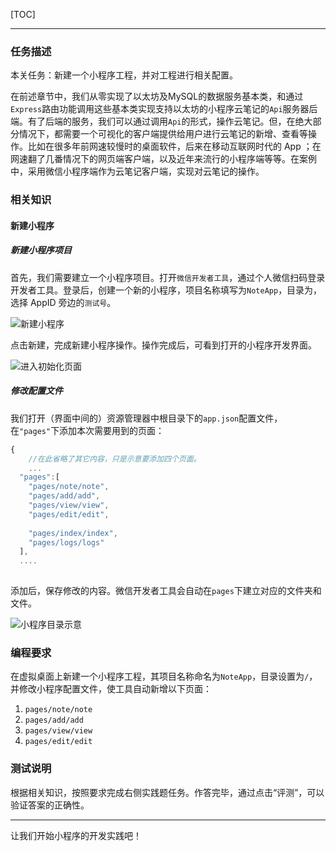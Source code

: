 [TOC]

---

### 任务描述

本关任务：新建一个小程序工程，并对工程进行相关配置。

在前述章节中，我们从零实现了以太坊及MySQL的数据服务基本类，和通过`Express`路由功能调用这些基本类实现支持以太坊的小程序云笔记的`Api`服务器后端。有了后端的服务，我们可以通过调用`Api`的形式，操作云笔记。但，在绝大部分情况下，都需要一个可视化的客户端提供给用户进行云笔记的新增、查看等操作。比如在很多年前网速较慢时的桌面软件，后来在移动互联网时代的 App ；在网速翻了几番情况下的网页端客户端，以及近年来流行的小程序端等等。在案例中，采用微信小程序端作为云笔记客户端，实现对云笔记的操作。

### 相关知识

#### 新建小程序

##### 新建小程序项目

首先，我们需要建立一个小程序项目。打开`微信开发者工具`，通过个人微信扫码登录开发者工具。登录后，创建一个新的小程序，项目名称填写为`NoteApp`，目录为，选择 AppID 旁边的`测试号`。

![ 新建小程序 ]( https://data.educoder.net/api/attachments/1632061 "新建小程序" )

点击新建，完成新建小程序操作。操作完成后，可看到打开的小程序开发界面。

![ 进入初始化页面 ]( https://data.educoder.net/api/attachments/1632067 "进入初始化页面" )

##### 修改配置文件

我们打开（界面中间的）资源管理器中根目录下的`app.json`配置文件，在`"pages"`下添加本次需要用到的页面：

```javascript
{
    //在此省略了其它内容，只是示意要添加四个页面。
    ...
  "pages":[
    "pages/note/note",
    "pages/add/add",
    "pages/view/view",
    "pages/edit/edit",
    
    "pages/index/index",
    "pages/logs/logs"
  ],
  ....
  
```

添加后，保存修改的内容。微信开发者工具会自动在`pages`下建立对应的文件夹和文件。

![ 小程序目录示意 ]( https://data.educoder.net/api/attachments/1632073 "小程序目录示意" )



### 编程要求

在虚拟桌面上新建一个小程序工程，其项目名称命名为`NoteApp`，目录设置为`/`，并修改小程序配置文件，使工具自动新增以下页面：

1. `pages/note/note`
2. `pages/add/add`
3. `pages/view/view`
4. `pages/edit/edit`



### 测试说明

根据相关知识，按照要求完成右侧实践题任务。作答完毕，通过点击“评测”，可以验证答案的正确性。

---

让我们开始小程序的开发实践吧！
